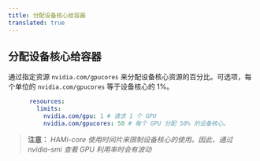 ```yaml
---
title: 分配设备核心给容器
translated: true
---
```


## 分配设备核心给容器

通过指定资源 `nvidia.com/gpucores` 来分配设备核心资源的百分比。可选项，每个单位的 `nvidia.com/gpucores` 等于设备核心的 1%。

```yaml
      resources:
        limits:
          nvidia.com/gpu: 1 # 请求 1 个 GPU
          nvidia.com/gpucores: 50 # 每个 GPU 分配 50% 的设备核心。
```

> **注意：** *HAMi-core 使用时间片来限制设备核心的使用。因此，通过 nvidia-smi 查看 GPU 利用率时会有波动*